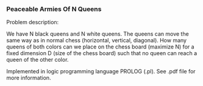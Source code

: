 ### Peaceable Armies Of N Queens ###

Problem description: 

We have N black queens and N white queens. The queens can move the same way as in normal chess (horizontal, vertical, diagonal). How many queens of both colors can we place on the chess board (maximize N) for a fixed dimension D (size of the chess board) such that no queen can reach a queen of the other color. 


Implemented in logic programming language PROLOG (.pl). See .pdf file for more information.


